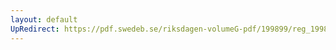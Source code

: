 ```yaml
---
layout: default
UpRedirect: https://pdf.swedeb.se/riksdagen-volumeG-pdf/199899/reg_199899/reg_199899_0308.pdf
---
```

